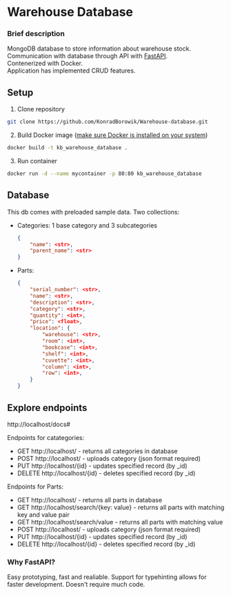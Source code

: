 # Warehouse Database

### Brief description
MongoDB database to store information about warehouse stock.<br>
Communication with database through API with [FastAPI](###Why-FastAPI?).<br>
Contenerized with Docker. <br>
Application has implemented CRUD features.

## Setup

1. Clone repository

```bash
git clone https://github.com/KonradBorowik/Warehouse-database.git
```

2. Build Docker image ([make sure Docker is installed on your system](https://docs.docker.com/desktop/wsl/))

```bash
docker build -t kb_warehouse_database .
```

3. Run container

```bash
docker run -d --name mycontainer -p 80:80 kb_warehouse_database
```

## Database

This db comes with preloaded sample data. Two collections:
- Categories: 1 base category and 3 subcategories
    ```json
    {
        "name": <str>,
        "parent_name": <str>
    }
    ```
- Parts:
    ```json
    {
        "serial_number": <str>,
        "name": <str>,
        "description": <str>,
        "category": <str>,
        "quantity": <int>,
        "price": <float>,
        "location": {
            "warehouse": <str>,
            "room": <int>,
            "bookcase": <int>,
            "shelf": <int>,
            "cuvette": <int>,
            "column": <int>,
            "row": <int>,
        }
    }
    ```

## Explore endpoints 
http://localhost/docs#

Endpoints for catategories:
- GET http://localhost/ - returns all categories in database
- POST http://localhost/ - uploads category (json format required)
- PUT http://localhost/{id} - updates specified record (by _id)
- DELETE http://localhost/{id} - deletes specified record (by _id)

Endpoints for Parts:
- GET http://localhost/ - returns all parts in database
- GET http://localhost/search/{key: value} - returns all parts with matching key and value pair
- GET http://localhost/search/value - returns all parts with matching value
- POST http://localhost/ - uploads category (json format required)
- PUT http://localhost/{id} - updates specified record (by _id)
- DELETE http://localhost/{id} - deletes specified record (by _id)


### Why FastAPI?
Easy prototyping, fast and realiable. Support for typehinting allows for faster development. Doesn't require much code.